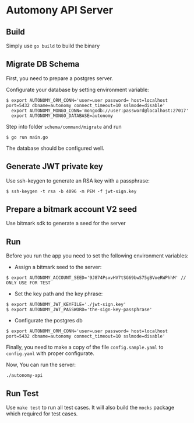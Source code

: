 # Automony API Server


## Build

Simply use `go build` to build the binary

## Migrate DB Schema

First, you need to prepare a postgres server.

Configurate your database by setting environment variable:

```
$ export AUTONOMY_ORM_CONN='user=user password= host=localhost port=5432 dbname=autonomy connect_timeout=10 sslmode=disable'
  export AUTONOMY_MONGO_CONN='mongodb://user:password@localhost:27017'
  export AUTONOMY_MONGO_DATABASE=autonomy
```

Step into folder `schema/command/migrate` and run

```
$ go run main.go
```

The database should be configured well.

## Generate JWT private key

Use ssh-keygen to generate an RSA key with a passphrase:

```
$ ssh-keygen -t rsa -b 4096 -m PEM -f jwt-sign.key
```

## Prepare a bitmark account V2 seed

Use bitmark sdk to generate a seed for the server

## Run

Before you run the app you need to set the following environment variables:

- Assign a bitmark seed to the server:

```
$ export AUTONOMY_ACCOUNT_SEED='9J874PsxvHV7tSG69bwS75gBVoeRWPhhM' // ONLY USE FOR TEST
```

- Set the key path and the key phrase:

```
$ export AUTONOMY_JWT_KEYFILE='./jwt-sign.key'
$ export AUTONOMY_JWT_PASSWORD='the-sign-key-passphrase'
```

- Configurate the postgres db

```
$ export AUTONOMY_ORM_CONN='user=user password= host=localhost port=5432 dbname=autonomy connect_timeout=10 sslmode=disable'
```

Finally, you need to make a copy of the file `config.sample.yaml` to `config.yaml` with proper configurate.

Now, You can run the server:

```
./autonomy-api
```

## Run Test

Use `make test` to run all test cases. It will also build the `mocks` package which required for test cases.
